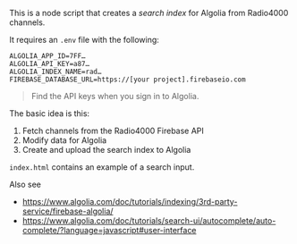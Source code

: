 This is a node script that creates a *search index* for Algolia from Radio4000 channels.

It requires an `.env` file with the following:

	ALGOLIA_APP_ID=7FF…
	ALGOLIA_API_KEY=a87…
	ALGOLIA_INDEX_NAME=rad…
	FIREBASE_DATABASE_URL=https://[your project].firebaseio.com

> Find the API keys when you sign in to Algolia.

The basic idea is this:

1. Fetch channels from the Radio4000 Firebase API
2. Modify data for Algolia
3. Create and upload the search index to Algolia 

`index.html` contains an example of a search input.

Also see

- https://www.algolia.com/doc/tutorials/indexing/3rd-party-service/firebase-algolia/
- https://www.algolia.com/doc/tutorials/search-ui/autocomplete/auto-complete/?language=javascript#user-interface
